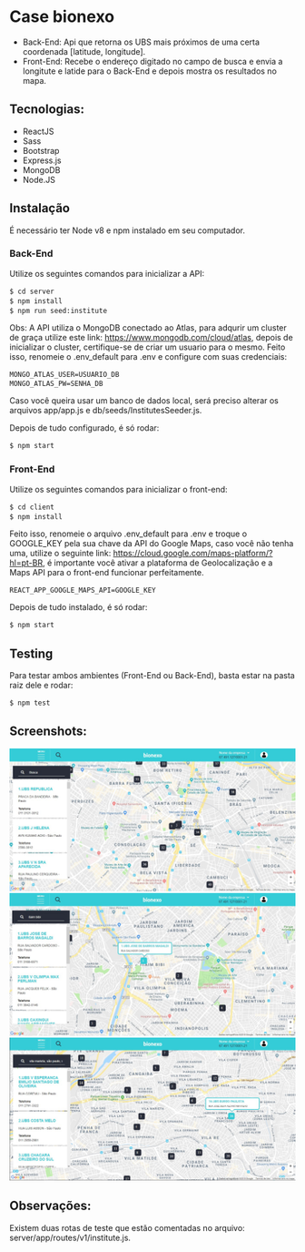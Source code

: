 # Case bionexo

- Back-End: Api que retorna os UBS mais próximos de uma certa coordenada [latitude, longitude].
- Front-End: Recebe o endereço digitado no campo de busca e envia a longitute e latide para o Back-End e depois mostra os resultados no mapa.

## Tecnologias:
* ReactJS
* Sass
* Bootstrap
* Express.js
* MongoDB
* Node.JS

## Instalação

É necessário ter Node v8 e npm instalado em seu computador.

### Back-End
Utilize os seguintes comandos para inicializar a API:

```sh
$ cd server
$ npm install
$ npm run seed:institute
```

Obs: A API utiliza o MongoDB conectado ao Atlas, para adqurir um cluster de graça utilize este link: https://www.mongodb.com/cloud/atlas, depois de inicializar o cluster, certifique-se de criar um usuario para o mesmo. Feito isso, renomeie o .env_default para .env e configure com suas credenciais:

```env
MONGO_ATLAS_USER=USUARIO_DB
MONGO_ATLAS_PW=SENHA_DB
```

Caso você queira usar um banco de dados local, será preciso alterar os arquivos app/app.js e db/seeds/InstitutesSeeder.js.

Depois de tudo configurado, é só rodar:

```sh
$ npm start
```

### Front-End

Utilize os seguintes comandos para inicializar o front-end:

```sh
$ cd client
$ npm install
```

Feito isso, renomeie o arquivo .env_default para .env e troque o GOOGLE_KEY pela sua chave da API do Google Maps, caso você não tenha uma, utilize o seguinte link: https://cloud.google.com/maps-platform/?hl=pt-BR, é importante você ativar a plataforma de Geolocalização e a Maps API para o front-end funcionar perfeitamente.
```env
REACT_APP_GOOGLE_MAPS_API=GOOGLE_KEY
```

Depois de tudo instalado, é só rodar:

```sh
$ npm start
```

## Testing

Para testar ambos ambientes (Front-End ou Back-End), basta estar na pasta raiz dele e rodar:

```sh
$ npm test
```

## Screenshots:

![](images/01.jpg)
![](images/02.jpg)
![](images/03.jpg)

## Observações:

Existem duas rotas de teste que estão comentadas no arquivo: server/app/routes/v1/institute.js.
